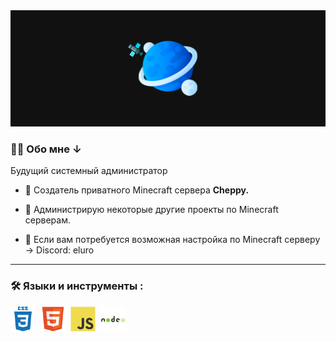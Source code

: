 <!-- BLOG-POST-LIST:START -->

<div id="header" align="center">
  <img src="https://github.com/nowenc/nowenc/blob/main/banner.png" width="700"/>
</div>

### 🧑‍💻 Обо мне ↓

Будущий системный администратор

- 💙 Создатель приватного Minecraft сервера **Cheppy.**

- 💚 Администрирую некоторые другие проекты по Minecraft серверам.

- 💛 Если вам потребуется возможная настройка по Minecraft серверу -> Discord: eluro

---

### 🛠️ Языки и инструменты :
<div>
  <img src="https://github.com/devicons/devicon/blob/master/icons/css3/css3-plain-wordmark.svg"  title="CSS3" alt="CSS" width="40" height="40"/>&nbsp;
  <img src="https://github.com/devicons/devicon/blob/master/icons/html5/html5-original.svg" title="HTML5" alt="HTML" width="40" height="40"/>&nbsp;
  <img src="https://github.com/devicons/devicon/blob/master/icons/javascript/javascript-original.svg" title="JavaScript" alt="JavaScript" width="40" height="40"/>&nbsp;
  <img src="https://github.com/devicons/devicon/blob/master/icons/nodejs/nodejs-original-wordmark.svg" title="NodeJS" alt="NodeJS" width="40" height="40"/>&nbsp;
</div>

<!-- BLOG-POST-LIST:END -->
